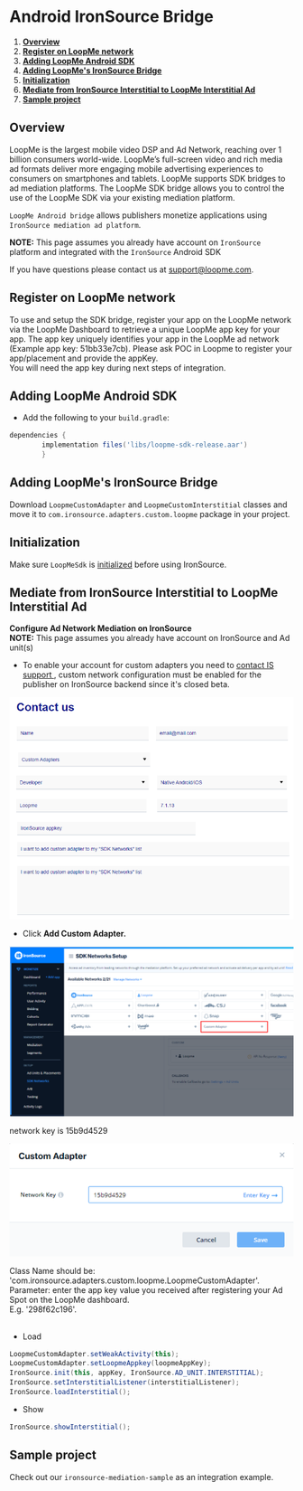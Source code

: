 # Android IronSource Bridge #

1. **[Overview](#overview)**
2. **[Register on LoopMe network](#register-on-loopme-network)**
3. **[Adding LoopMe Android SDK](#adding-loopme-android-sdk)**
4. **[Adding LoopMe's IronSource Bridge](#adding-loopmes-ironsource-bridge)**
5. **[Initialization](#Initialization)**
6. **[Mediate from IronSource Interstitial to LoopMe Interstitial Ad](#mediate-from-ironsource-interstitial-to-loopme-interstitial-ad)**
7. **[Sample project](#sample-project)**

## Overview ##

LoopMe is the largest mobile video DSP and Ad Network, reaching over 1 billion consumers world-wide. LoopMe’s full-screen video and rich media ad formats deliver more engaging mobile advertising experiences to consumers on smartphones and tablets.
LoopMe supports SDK bridges to ad mediation platforms. The LoopMe SDK bridge allows you to control the use of the LoopMe SDK via your existing mediation platform.

`LoopMe Android bridge` allows publishers monetize applications using `IronSource mediation ad platform`.

<b>NOTE:</b> This page assumes you already have account on `IronSource` platform and integrated with the `IronSource` Android SDK

If you have questions please contact us at support@loopme.com.

## Register on LoopMe network ##

To use and setup the SDK bridge, register your app on the LoopMe network via the LoopMe Dashboard to retrieve a unique LoopMe app key for your app. The app key uniquely identifies your app in the LoopMe ad network (Example app key: 51bb33e7cb). Please ask POC in Loopme to register your app/placement and provide the appKey.<br>
You will need the app key during next steps of integration.

## Adding LoopMe Android SDK ##

* Add the following to your `build.gradle`:
```groovy
dependencies {
        implementation files('libs/loopme-sdk-release.aar')
        }
```

## Adding LoopMe's IronSource Bridge ##

Download `LoopmeCustomAdapter` and `LoopmeCustomInterstitial` classes and move it to `com.ironsource.adapters.custom.loopme` package in your project.

## Initialization ##

Make sure `LoopMeSdk` is [initialized](https://github.com/loopme/android-united-sdk/wiki/Initialization) before using IronSource.

## Mediate from IronSource Interstitial to LoopMe Interstitial Ad ##

<b>Configure Ad Network Mediation on IronSource</b>
<br><b>NOTE:</b> This page assumes you already have account on IronSource and Ad unit(s)
* To enable your account for custom adapters you need to <a href="https://developers.is.com/submit-a-request">contact IS support </a>, custom network configuration must be enabled for the publisher on IronSource backend since it's closed beta.
<p><img src="images/contact_us_ironsource.png" /></p>

* Click <b>Add Custom Adapter.</b>
<p><img src="images/custom_adapter_ironsource.png" /></p>
network key is 15b9d4529
<p><img src="images/create_custom_ironsource.png" /></p>

Class Name should be: 'com.ironsource.adapters.custom.loopme.LoopmeCustomAdapter'. <br>
Parameter: enter the app key value you received after registering your Ad Spot on the LoopMe dashboard. <br>E.g. '298f62c196'.<br><br>

* Load
```java
LoopmeCustomAdapter.setWeakActivity(this);
LoopmeCustomAdapter.setLoopmeAppkey(loopmeAppKey);
IronSource.init(this, appKey, IronSource.AD_UNIT.INTERSTITIAL);
IronSource.setInterstitialListener(interstitialListener);
IronSource.loadInterstitial();
```

* Show
```java
IronSource.showInterstitial();
```

## Sample project ##

Check out our `ironsource-mediation-sample` as an integration example.

